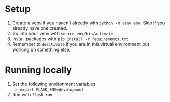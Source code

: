 # Setup

1. Create a venv if you haven't already with `python -m venv env`. Skip if you already have one created.
2. Go into your venv with `source env/bin/activate`.
3. Install packages with `pip install -r requirements.txt`.
4. Remember to `deactivate` if you are in this virtual environment but working on something else.

# Running locally

1. Set the following environment variables.
    - `export FLASK_ENV=development`
2. Run with `flask run`
